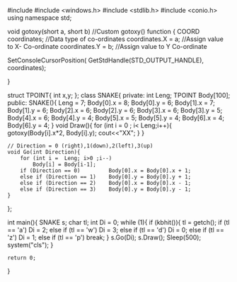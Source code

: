 #include <iostream>
#include <windows.h>
#include <stdlib.h>
#include <conio.h>
using namespace std;

void gotoxy(short a, short b) //Custom gotoxy() function
{
    COORD coordinates; //Data type of co-ordinates
    coordinates.X = a; //Assign value to X- Co-ordinate
    coordinates.Y = b; //Assign value to Y Co-ordinate

SetConsoleCursorPosition(
        GetStdHandle(STD_OUTPUT_HANDLE), coordinates);

}

struct TPOINT{
    int x,y;
};
class SNAKE{
private:
    int Leng;
    TPOINT Body[100];
public:
    SNAKE(){
        Leng = 7;
        Body[0].x = 8; Body[0].y = 6;
        Body[1].x = 7; Body[1].y = 6;
        Body[2].x = 6; Body[2].y = 6;
        Body[3].x = 6; Body[3].y = 5;
        Body[4].x = 6; Body[4].y = 4;
        Body[5].x = 5; Body[5].y = 4;
        Body[6].x = 4; Body[6].y = 4;
    }
    void Draw(){
        for (int i = 0 ; i< Leng;i++){
            gotoxy(Body[i].x*2, Body[i].y);
            cout<<"XX";
        }
    }

    // Direction = 0 (right),1(down),2(left),3(up)
    void Go(int Direction){
        for (int i =  Leng; i>0 ;i--)
            Body[i] = Body[i-1];
        if (Direction == 0)         Body[0].x = Body[0].x + 1;
        else if (Direction == 1)    Body[0].y = Body[0].y + 1;
        else if (Direction == 2)    Body[0].x = Body[0].x - 1;
        else if (Direction == 3)    Body[0].y = Body[0].y - 1;
    }

};

int main(){
    SNAKE s;
    char tl;
    int Di = 0;
    while (1){
        if (kbhit()){
            tl = getch();
            if (tl == 'a') Di = 2;
            else if (tl == 'w') Di = 3;
            else if (tl == 'd') Di = 0;
            else if (tl == 'z') Di = 1;
            else if (tl == 'p') break;
        }
        s.Go(Di);
        s.Draw();
        Sleep(500);
        system("cls");
    }

    return 0;
}
